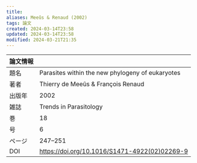 ```yaml
---
title: 
aliases: Meeûs & Renaud (2002)
tags: 論文
created: 2024-03-14T23:58
updated: 2024-03-14T23:58
modified: 2024-03-21T21:35
---
```


| 論文情報 |                                                  |
| ---- | ------------------------------------------------ |
| 題名   | Parasites within the new phylogeny of eukaryotes |
| 著者   | Thierry de Meeûs & François Renaud               |
| 出版年  | 2002                                             |
| 雑誌   | Trends in Parasitology                           |
| 巻    | 18                                               |
| 号    | 6                                                |
| ページ  | 247–251                                          |
| DOI  | https://doi.org/10.1016/S1471-4922(02)02269-9    |